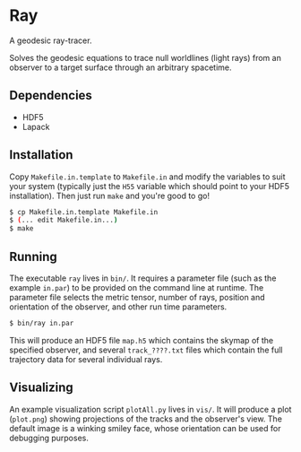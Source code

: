 # Ray

A geodesic ray-tracer.

Solves the geodesic equations to trace null worldlines (light rays) from an observer to a target surface through an arbitrary spacetime.

## Dependencies

 - HDF5
 - Lapack

## Installation

Copy `Makefile.in.template` to `Makefile.in` and modify the variables to suit your system (typically just the `H55` variable which should point to your HDF5 installation).  Then just run `make` and you're good to go!

```bash
$ cp Makefile.in.template Makefile.in
$ (... edit Makefile.in...)
$ make
```

## Running

The executable `ray` lives in `bin/`.  It requires a parameter file (such as the example `in.par`) to be provided on the command line at runtime. The parameter file selects the metric tensor, number of rays, position and orientation of the observer, and other run time parameters.

```bash
$ bin/ray in.par
```

This will produce an HDF5 file `map.h5` which contains the skymap of the specified observer, and several `track_????.txt` files which contain the full trajectory data for several individual rays.

## Visualizing

An example visualization script `plotAll.py` lives in `vis/`.  It will produce a plot (`plot.png`) showing projections of the tracks and the observer's view. The default image is a winking smiley face, whose orientation can be used for debugging purposes.
